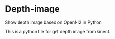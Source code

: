 # Depth-image
Show depth image based on OpenNI2 in Python

This is a python file for get depth image from kinect.
